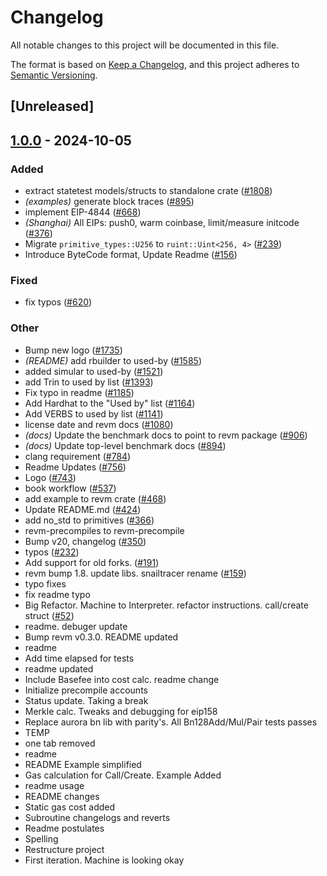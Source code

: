 # Changelog

All notable changes to this project will be documented in this file.

The format is based on [Keep a Changelog](https://keepachangelog.com/en/1.0.0/),
and this project adheres to [Semantic Versioning](https://semver.org/spec/v2.0.0.html).

## [Unreleased]

## [1.0.0](https://github.com/mahmudsudo/revm/releases/tag/revm-statetest-types-v1.0.0) - 2024-10-05

### Added

- extract statetest models/structs to standalone crate ([#1808](https://github.com/mahmudsudo/revm/pull/1808))
- *(examples)* generate block traces ([#895](https://github.com/mahmudsudo/revm/pull/895))
- implement EIP-4844 ([#668](https://github.com/mahmudsudo/revm/pull/668))
- *(Shanghai)* All EIPs: push0, warm coinbase, limit/measure initcode ([#376](https://github.com/mahmudsudo/revm/pull/376))
- Migrate `primitive_types::U256` to `ruint::Uint<256, 4>` ([#239](https://github.com/mahmudsudo/revm/pull/239))
- Introduce ByteCode format, Update Readme ([#156](https://github.com/mahmudsudo/revm/pull/156))

### Fixed

- fix typos ([#620](https://github.com/mahmudsudo/revm/pull/620))

### Other

- Bump new logo ([#1735](https://github.com/mahmudsudo/revm/pull/1735))
- *(README)* add rbuilder to used-by ([#1585](https://github.com/mahmudsudo/revm/pull/1585))
- added simular to used-by ([#1521](https://github.com/mahmudsudo/revm/pull/1521))
- add Trin to used by list ([#1393](https://github.com/mahmudsudo/revm/pull/1393))
- Fix typo in readme ([#1185](https://github.com/mahmudsudo/revm/pull/1185))
- Add Hardhat to the "Used by" list ([#1164](https://github.com/mahmudsudo/revm/pull/1164))
- Add VERBS to used by list ([#1141](https://github.com/mahmudsudo/revm/pull/1141))
- license date and revm docs ([#1080](https://github.com/mahmudsudo/revm/pull/1080))
- *(docs)* Update the benchmark docs to point to revm package ([#906](https://github.com/mahmudsudo/revm/pull/906))
- *(docs)* Update top-level benchmark docs ([#894](https://github.com/mahmudsudo/revm/pull/894))
- clang requirement ([#784](https://github.com/mahmudsudo/revm/pull/784))
- Readme Updates ([#756](https://github.com/mahmudsudo/revm/pull/756))
- Logo ([#743](https://github.com/mahmudsudo/revm/pull/743))
- book workflow ([#537](https://github.com/mahmudsudo/revm/pull/537))
- add example to revm crate ([#468](https://github.com/mahmudsudo/revm/pull/468))
- Update README.md ([#424](https://github.com/mahmudsudo/revm/pull/424))
- add no_std to primitives ([#366](https://github.com/mahmudsudo/revm/pull/366))
- revm-precompiles to revm-precompile
- Bump v20, changelog ([#350](https://github.com/mahmudsudo/revm/pull/350))
- typos ([#232](https://github.com/mahmudsudo/revm/pull/232))
- Add support for old forks. ([#191](https://github.com/mahmudsudo/revm/pull/191))
- revm bump 1.8. update libs. snailtracer rename ([#159](https://github.com/mahmudsudo/revm/pull/159))
- typo fixes
- fix readme typo
- Big Refactor. Machine to Interpreter. refactor instructions. call/create struct ([#52](https://github.com/mahmudsudo/revm/pull/52))
- readme. debuger update
- Bump revm v0.3.0. README updated
- readme
- Add time elapsed for tests
- readme updated
- Include Basefee into cost calc. readme change
- Initialize precompile accounts
- Status update. Taking a break
- Merkle calc. Tweaks and debugging for eip158
- Replace aurora bn lib with parity's. All Bn128Add/Mul/Pair tests passes
- TEMP
- one tab removed
- readme
- README Example simplified
- Gas calculation for Call/Create. Example Added
- readme usage
- README changes
- Static gas cost added
- Subroutine changelogs and reverts
- Readme postulates
- Spelling
- Restructure project
- First iteration. Machine is looking okay
